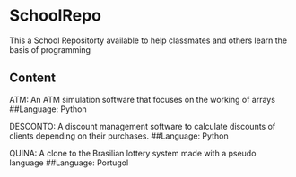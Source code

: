 # SchoolRepo
This a School Repositorty available to help classmates and others learn the basis of programming
## Content
ATM: An ATM simulation software that focuses on the working of arrays 
##Language: Python

DESCONTO: A discount management software to calculate discounts of clients depending on their purchases.
##Language: Python 

QUINA: A clone to the Brasilian lottery system made with a pseudo language
##Language: Portugol


